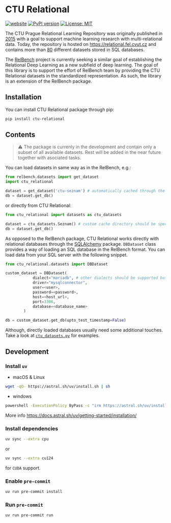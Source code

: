 # CTU Relational

[![website](https://img.shields.io/badge/website-live-brightgreen)](https://relational.fel.cvut.cz)
[![PyPI version](https://img.shields.io/pypi/v/ctu-relational?color=brightgreen)](https://pypi.org/project/ctu-relational/)
[![License: MIT](https://img.shields.io/badge/License-MIT-brightgreen.svg)](https://opensource.org/licenses/MIT)

The CTU Prague Relational Learning Repository was originally published in [2015](https://arxiv.org/abs/1511.03086v1) with a goal to support machine learning research with multi-relational data. Today, the repository is hosted on https://relational.fel.cvut.cz and contains more than [80](https://relational.fel.cvut.cz/statistics) different datasets stored in SQL databases.

The [RelBench](https://github.com/snap-stanford/relbench) project is currently seeking a similar goal of establishing the Relational Deep Learning as a new subfield of deep learning. The goal of this library is to support the effort of RelBench team by providing the CTU Relational datasets in the standardized representation. As such, the library is an extension of the RelBench package.

## Installation

You can install CTU Relational package through pip:

```bash
pip install ctu-relational
```

## Contents

> :warning: The package is currenly in the development and contain only a subset of all available datasets. Rest will be added in the near future together with asociated tasks.

You can load datasets in same way as in the RelBench, e.g.:

```python
from relbench.datasets import get_dataset
import ctu_relational

dataset = get_dataset('ctu-seznam') # automatically cached through the relbench package
db = dataset.get_db()
```

or directly from CTU Relational:

```python
from ctu_relational import datasets as ctu_datasets

dataset = ctu_datasets.Seznam() # custom cache directory should be specified
db = dataset.get_db()
```

As opposed to the RelBench package, CTU Relational works directly with relational databases through the [SQLAlchemy](https://github.com/sqlalchemy/sqlalchemy?tab=readme-ov-file#sqlalchemy) package. `DBDataset` class provides a way of loading an SQL database in the RelBench format. You can load data from your SQL server with the following snippet.

```python
from ctu_relational.datasets import DBDataset

custom_dataset = DBDataset(
            dialect="mariadb", # other dialects should be supported but weren't tested
            driver="mysqlconnector",
            user=<user>,
            password=<password>,
            host=<host_url>,
            port=3306,
            database=<database_name>
        )

db = custom_dataset.get_db(upto_test_timestamp=False)
```

Although, directly loaded databases usually need some additional touches. Take a look at [`ctu_datasets.py`](https://github.com/jakubpeleska/ctu-relational-py/blob/d666c3694c10d3702a917db2fa162e2b259e6546/ctu_relational/datasets/ctu_datasets.py) for examples.

## Development

### Install `uv`

- macOS & Linux

```bash
wget -qO- https://astral.sh/uv/install.sh | sh
```

- windows

```bash
powershell -ExecutionPolicy ByPass -c "irm https://astral.sh/uv/install.ps1 | iex"
```

More info https://docs.astral.sh/uv/getting-started/installation/

### Install dependencies

```bash
uv sync --extra cpu
```

or

```bash
uv sync --extra cu124
```

for `CUDA` support.

### Enable `pre-commit`

```bash
uv run pre-commit install
```

### Run `pre-commit`

```bash
uv run pre-commit run
```
